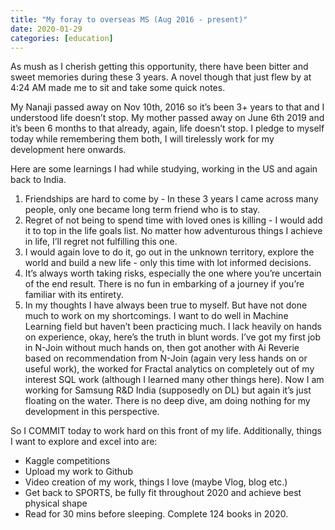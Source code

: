 ```yaml
---
title: "My foray to overseas MS (Aug 2016 - present)"
date: 2020-01-29
categories: [education]
---
```


As mush as I cherish getting this opportunity, there have been bitter and sweet memories during these 3 years. A novel though that just flew by at 4:24 AM made me to sit and take some quick notes.

My Nanaji passed away on Nov 10th, 2016 so it’s been 3+ years to that and I understood life doesn’t stop. My mother passed away on June 6th 2019 and it’s been 6 months to that already, again, life doesn’t stop. I pledge to myself today while remembering them both, I will tirelessly work for my development here onwards.

Here are some learnings I had while studying, working in the US and again back to India.

1. Friendships are hard to come by - In these 3 years I came across many people, only one became long term friend who is to stay.
2. Regret of not being to spend time with loved ones is killing - I would add it to top in the life goals list. No matter how adventurous things I achieve in life, I’ll regret not fulfilling this one.
3. I would again love to do it, go out in the unknown territory, explore the world and build a new life - only this time with lot informed decisions.
4. It’s always worth taking risks, especially the one where you’re uncertain of the end result. There is no fun in embarking of a journey if you’re familiar with its entirety.
5. In my thoughts I have always been true to myself. But have not done much to work on my shortcomings. I want to do well in Machine Learning field but haven’t been practicing much. I lack heavily on hands on experience, okay, here’s the truth in blunt words. I’ve got my first job in N-Join without much hands on, then got another with Ai Reverie based on recommendation from N-Join (again very less hands on or useful work), the worked for Fractal analytics on completely out of my interest SQL work (although I learned many other things here). Now I am working for Samsung R&D India (supposedly on DL) but again it’s just floating on the water. There is no deep dive, am doing nothing for my development in this perspective.

So I COMMIT today to work hard on this front of my life. Additionally, things I want to explore and excel into are:
- Kaggle competitions
- Upload my work to Github
- Video creation of my work, things I love (maybe Vlog, blog etc.)
- Get back to SPORTS, be fully fit throughout 2020 and achieve best physical shape
- Read for 30 mins before sleeping. Complete 124 books in 2020.
